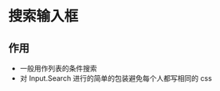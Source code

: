 <!--
 * @Author: Hughie
 * @Date: 2020-04-22 11:06:54
 * @LastEditTime: 2020-06-28 15:47:36
 * @LastEditors: Hughie
 * @Description:
-->

# 搜索输入框

## 作用

- 一般用作列表的条件搜索
- 对 Input.Search 进行的简单的包装避免每个人都写相同的 css
